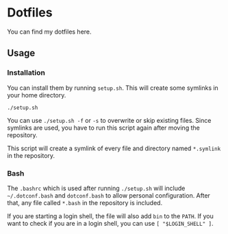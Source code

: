 Dotfiles
========================================================================

You can find my dotfiles here.

Usage
------------------------------------------------------------------------

### Installation

You can install them by running `setup.sh`. This will create some
symlinks in your home directory.

    ./setup.sh

You can use `./setup.sh -f` or `-s` to overwrite or skip existing files.
Since symlinks are used, you have to run this script again after moving
the repository.

This script will create a symlink of every file and directory named
`*.symlink` in the repository.

### Bash

The `.bashrc` which is used after running `./setup.sh` will include
`~/.dotconf.bash` and `dotconf.bash` to allow personal configuration.
After that, any file called `*.bash` in the repository is included.

If you are starting a login shell, the file will also add `bin` to the
`PATH`. If you want to check if you are in a login shell, you can use
`[ "$LOGIN_SHELL" ]`.
